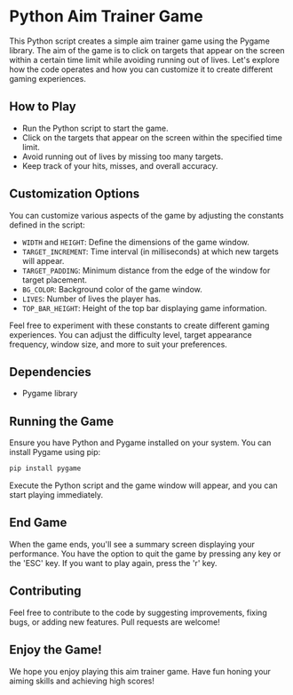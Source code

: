 # Python Aim Trainer Game

This Python script creates a simple aim trainer game using the Pygame library. The aim of the game is to click on targets that appear on the screen within a certain time limit while avoiding running out of lives. Let's explore how the code operates and how you can customize it to create different gaming experiences.

## How to Play

- Run the Python script to start the game.
- Click on the targets that appear on the screen within the specified time limit.
- Avoid running out of lives by missing too many targets.
- Keep track of your hits, misses, and overall accuracy.

## Customization Options

You can customize various aspects of the game by adjusting the constants defined in the script:

- `WIDTH` and `HEIGHT`: Define the dimensions of the game window.
- `TARGET_INCREMENT`: Time interval (in milliseconds) at which new targets will appear.
- `TARGET_PADDING`: Minimum distance from the edge of the window for target placement.
- `BG_COLOR`: Background color of the game window.
- `LIVES`: Number of lives the player has.
- `TOP_BAR_HEIGHT`: Height of the top bar displaying game information.

Feel free to experiment with these constants to create different gaming experiences. You can adjust the difficulty level, target appearance frequency, window size, and more to suit your preferences.

## Dependencies

- Pygame library

## Running the Game

Ensure you have Python and Pygame installed on your system. You can install Pygame using pip:

```bash
pip install pygame
```  

Execute the Python script and the game window will appear, and you can start playing immediately.

## End Game

When the game ends, you'll see a summary screen displaying your performance. You have the option to quit the game by pressing any key or the 'ESC' key. If you want to play again, press the 'r' key.

## Contributing

Feel free to contribute to the code by suggesting improvements, fixing bugs, or adding new features. Pull requests are welcome!

## Enjoy the Game!

We hope you enjoy playing this aim trainer game. Have fun honing your aiming skills and achieving high scores!

